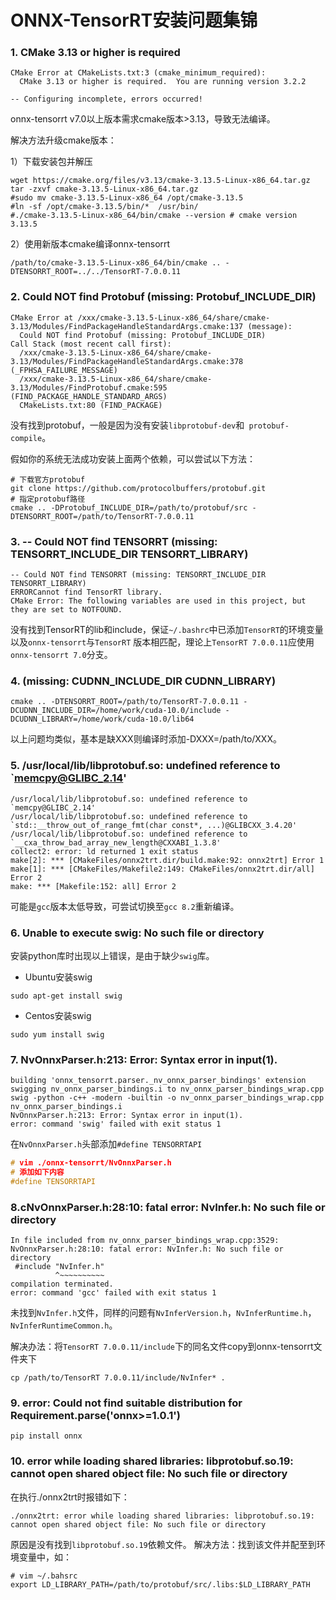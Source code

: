 # ONNX-TensorRT安装问题集锦

### 1. CMake 3.13 or higher is required

```shell
CMake Error at CMakeLists.txt:3 (cmake_minimum_required):
  CMake 3.13 or higher is required.  You are running version 3.2.2

-- Configuring incomplete, errors occurred!
```

onnx-tensorrt v7.0以上版本需求cmake版本>3.13，导致无法编译。

解决方法升级cmake版本：

1）下载安装包并解压

```shell
wget https://cmake.org/files/v3.13/cmake-3.13.5-Linux-x86_64.tar.gz
tar -zxvf cmake-3.13.5-Linux-x86_64.tar.gz
#sudo mv cmake-3.13.5-Linux-x86_64 /opt/cmake-3.13.5
#ln -sf /opt/cmake-3.13.5/bin/*  /usr/bin/
#./cmake-3.13.5-Linux-x86_64/bin/cmake --version # cmake version 3.13.5
```

2）使用新版本cmake编译onnx-tensorrt

```shell
/path/to/cmake-3.13.5-Linux-x86_64/bin/cmake .. -DTENSORRT_ROOT=../../TensorRT-7.0.0.11
```

### 2. Could NOT find Protobuf (missing: Protobuf_INCLUDE_DIR)

```shell
CMake Error at /xxx/cmake-3.13.5-Linux-x86_64/share/cmake-3.13/Modules/FindPackageHandleStandardArgs.cmake:137 (message):
  Could NOT find Protobuf (missing: Protobuf_INCLUDE_DIR)
Call Stack (most recent call first):
  /xxx/cmake-3.13.5-Linux-x86_64/share/cmake-3.13/Modules/FindPackageHandleStandardArgs.cmake:378 (_FPHSA_FAILURE_MESSAGE)
  /xxx/cmake-3.13.5-Linux-x86_64/share/cmake-3.13/Modules/FindProtobuf.cmake:595 (FIND_PACKAGE_HANDLE_STANDARD_ARGS)
  CMakeLists.txt:80 (FIND_PACKAGE)
```

没有找到protobuf，一般是因为没有安装`libprotobuf-dev`和` protobuf-compile`。

假如你的系统无法成功安装上面两个依赖，可以尝试以下方法：

```shell
# 下载官方protobuf
git clone https://github.com/protocolbuffers/protobuf.git
# 指定protobuf路径
cmake .. -DProtobuf_INCLUDE_DIR=/path/to/protobuf/src -DTENSORRT_ROOT=/path/to/TensorRT-7.0.0.11
```

### 3. -- Could NOT find TENSORRT (missing: TENSORRT_INCLUDE_DIR TENSORRT_LIBRARY)

```
-- Could NOT find TENSORRT (missing: TENSORRT_INCLUDE_DIR TENSORRT_LIBRARY)
ERRORCannot find TensorRT library.
CMake Error: The following variables are used in this project, but they are set to NOTFOUND.
```

没有找到TensorRT的lib和include，保证`~/.bashrc`中已添加`TensorRT`的环境变量以及`onnx-tensorrt`与`TensorRT` 版本相匹配，理论上`TensorRT 7.0.0.11`应使用`onnx-tensorrt 7.0`分支。

### 4. (missing: CUDNN_INCLUDE_DIR CUDNN_LIBRARY)

```shell
cmake .. -DTENSORRT_ROOT=/path/to/TensorRT-7.0.0.11 -DCUDNN_INCLUDE_DIR=/home/work/cuda-10.0/include -DCUDNN_LIBRARY=/home/work/cuda-10.0/lib64
```

以上问题均类似，基本是缺XXX则编译时添加-DXXX=/path/to/XXX。

### 5. /usr/local/lib/libprotobuf.so: undefined reference to `memcpy@GLIBC_2.14'

```shell
/usr/local/lib/libprotobuf.so: undefined reference to `memcpy@GLIBC_2.14'
/usr/local/lib/libprotobuf.so: undefined reference to `std::__throw_out_of_range_fmt(char const*, ...)@GLIBCXX_3.4.20'
/usr/local/lib/libprotobuf.so: undefined reference to `__cxa_throw_bad_array_new_length@CXXABI_1.3.8'
collect2: error: ld returned 1 exit status
make[2]: *** [CMakeFiles/onnx2trt.dir/build.make:92: onnx2trt] Error 1
make[1]: *** [CMakeFiles/Makefile2:149: CMakeFiles/onnx2trt.dir/all] Error 2
make: *** [Makefile:152: all] Error 2
```

可能是`gcc`版本太低导致，可尝试切换至`gcc 8.2`重新编译。

### 6. Unable to execute swig: No such file or directory

安装python库时出现以上错误，是由于缺少`swig`库。

- Ubuntu安装swig

```
sudo apt-get install swig
```

- Centos安装swig

```
sudo yum install swig
```

### 7. NvOnnxParser.h:213: Error: Syntax error in input(1).

```shell
building 'onnx_tensorrt.parser._nv_onnx_parser_bindings' extension
swigging nv_onnx_parser_bindings.i to nv_onnx_parser_bindings_wrap.cpp
swig -python -c++ -modern -builtin -o nv_onnx_parser_bindings_wrap.cpp nv_onnx_parser_bindings.i
NvOnnxParser.h:213: Error: Syntax error in input(1).
error: command 'swig' failed with exit status 1
```

在`NvOnnxParser.h`头部添加`#define TENSORRTAPI`

```c++
# vim ./onnx-tensorrt/NvOnnxParser.h
# 添加如下内容
#define TENSORRTAPI
```

### 8.cNvOnnxParser.h:28:10: fatal error: NvInfer.h: No such file or directory

```shell
In file included from nv_onnx_parser_bindings_wrap.cpp:3529:
NvOnnxParser.h:28:10: fatal error: NvInfer.h: No such file or directory
 #include "NvInfer.h"
          ^~~~~~~~~~~
compilation terminated.
error: command 'gcc' failed with exit status 1
```

未找到`NvInfer.h`文件，同样的问题有`NvInferVersion.h`，`NvInferRuntime.h`，`NvInferRuntimeCommon.h`。

解决办法：将`TensorRT 7.0.0.11/include`下的同名文件copy到onnx-tensorrt文件夹下

```shell
cp /path/to/TensorRT 7.0.0.11/include/NvInfer* .
```

### 9. error: Could not find suitable distribution for Requirement.parse('onnx>=1.0.1')

```
pip install onnx
```

### 10. error while loading shared libraries: libprotobuf.so.19: cannot open shared object file: No such file or directory
在执行./onnx2trt时报错如下：
```
./onnx2trt: error while loading shared libraries: libprotobuf.so.19: cannot open shared object file: No such file or directory
```
原因是没有找到`libprotobuf.so.19`依赖文件。
解决方法：找到该文件并配至到环境变量中，如：
```
# vim ~/.bahsrc
export LD_LIBRARY_PATH=/path/to/protobuf/src/.libs:$LD_LIBRARY_PATH
```
